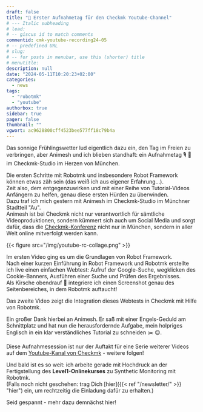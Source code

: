 ```yaml
---
draft: false
title: "🔔 Erster Aufnahmetag für den Checkmk Youtube-Channel"
# --- Italic subheading
# lead: 
# -- giscus id to match comments
commentid: cmk-youtube-recording24-05
# -- predefined URL
# slug: 
# -- for posts in menubar, use this (shorter) title
# menutitle: 
description: null
date: "2024-05-11T10:20:23+02:00"
categories:
  - news
tags:
  - "robotmk"
  - "youtube"
authorbox: true
sidebar: true
pager: false
thumbnail: ""
vgwort: ac9628800cff4523bee577ff18c79b4a
---
```


Das sonnige Frühlingswetter lud eigentlich dazu ein, den Tag im Freien zu verbringen, aber Animesh und ich blieben standhaft: ein Aufnahmetag 🎙️ 🎥 im Checkmk-Studio im Herzen von München. 


<!--more-->

Die ersten Schritte mit Robotmk und insbesondere Robot Framework können etwas zäh sein (das weiß ich aus eigener Erfahrung...).  
Zeit also, dem entgegenzuwirken und mit einer Reihe von Tutorial-Videos Anfängern zu helfen, genau diese ersten Hürden zu überwinden.  
Dazu traf ich mich gestern mit Animesh im Checkmk-Studio im Münchner Stadtteil "Au".  
Animesh ist bei Checkmk nicht nur verantwortlich für sämtliche Videoproduktionen, sondern kümmert sich auch um Social Media und sorgt dafür, dass die [Checkmk-Konferenz](https://conference.checkmk.com) nicht nur in München, sondern in aller Welt online mitverfolgt werden kann.  

{{< figure src="/img/youtube-rc-collage.png" >}}

Im ersten Video ging es um die Grundlagen von Robot Framework.  
Nach einer kurzen Einführung in Robot Framework und Robotmk erstellte ich live einen einfachen Webtest: Aufruf der Google-Suche, wegklicken des Cookie-Banners, Ausführen einer Suche und Prüfen des Ergebnisses.  
Als Kirsche obendrauf 🍒 integriere ich einen Screenshot genau des Seitenbereiches, in dem Robotmk auftaucht!

Das zweite Video zeigt die Integration dieses Webtests in Checkmk mit Hilfe von Robotmk.  

Ein großer Dank hierbei an Animesh. Er saß mit einer Engels-Geduld am Schnittplatz und hat nun die herausfordernde Aufgabe, mein holpriges Englisch in ein klar verständliches Tutorial zu schneiden ✂️ 😉.

Diese Aufnahmesession ist nur der Auftakt für eine Serie weiterer Videos auf dem [Youtube-Kanal von Checkmk](https://www.youtube.com/@checkmk-channel) - weitere folgen!

Und bald ist es so weit: ich arbeite gerade mit Hochdruck an der Fertigstellung des **Level1-Onlinekurses** zu Synthetic Monitoring mit Robotmk.  
(Falls noch nicht geschehen: trag Dich [hier]({{< ref "/newsletter/" >}} "hier") ein, um rechtzeitig die Einladung dafür zu erhalten.) 

Seid gespannt - mehr dazu demnächst hier!